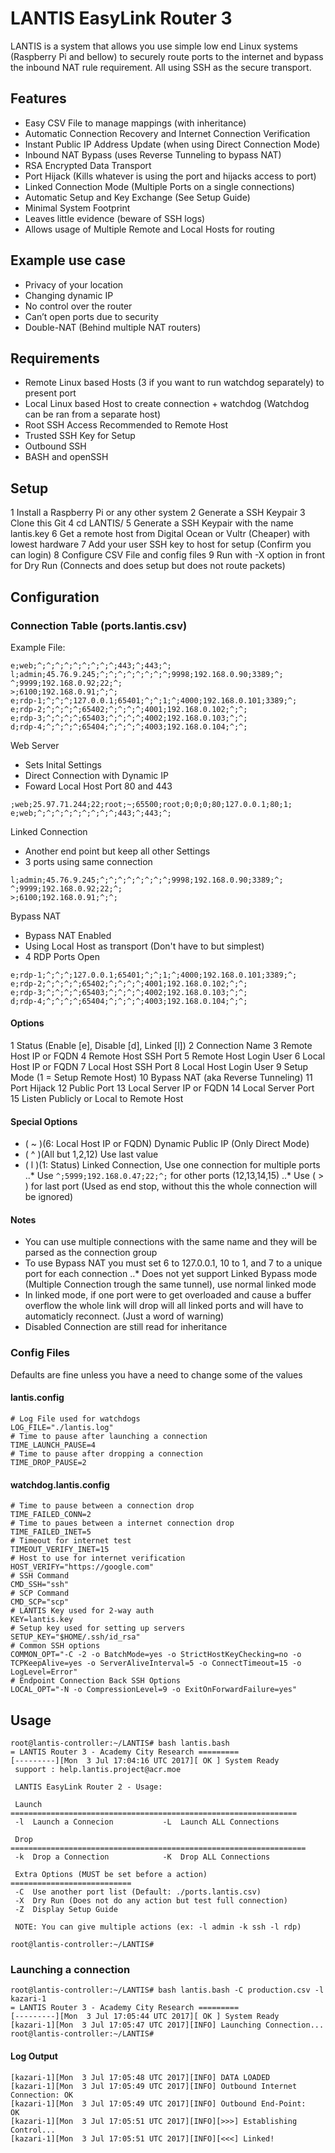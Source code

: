 # LANTIS EasyLink Router 3
LANTIS is a system that allows you use simple low end Linux systems (Raspberry Pi and bellow) to securely route ports to the internet and bypass the inbound NAT rule requirement. All using SSH as the secure transport. 

## Features
* Easy CSV File to manage mappings (with inheritance)
* Automatic Connection Recovery and Internet Connection Verification
* Instant Public IP Address Update (when using Direct Connection Mode)
* Inbound NAT Bypass (uses Reverse Tunneling to bypass NAT)
* RSA Encrypted Data Transport
* Port Hijack (Kills whatever is using the port and hijacks access to port)
* Linked Connection Mode (Multiple Ports on a single connections)
* Automatic Setup and Key Exchange (See Setup Guide)
* Minimal System Footprint
* Leaves little evidence (beware of SSH logs)
* Allows usage of Multiple Remote and Local Hosts for routing

## Example use case
* Privacy of your location
* Changing dynamic IP
* No control over the router
* Can’t open ports due to security
* Double-NAT (Behind multiple NAT routers)

## Requirements
* Remote Linux based Hosts (3 if you want to run watchdog separately) to present port
* Local Linux based Host to create connection + watchdog (Watchdog can be ran from a separate host)
* Root SSH Access Recommended to Remote Host
* Trusted SSH Key for Setup
* Outbound SSH
* BASH and openSSH

## Setup
1 Install a Raspberry Pi or any other system
2 Generate a SSH Keypair
3 Clone this Git
4 cd LANTIS/
5 Generate a SSH Keypair with the name lantis.key
6 Get a remote host from Digital Ocean or Vultr (Cheaper) with lowest hardware
7 Add your user SSH key to host for setup  (Confirm you can login)
8 Configure CSV File and config files
9 Run with -X option in front for Dry Run (Connects and does setup but does not route packets) 

## Configuration

### Connection Table (ports.lantis.csv)
Example File:
```e;web;25.97.71.244;22;root;~;65500;root;0;0;0;80;127.0.0.1;80;1;
e;web;^;^;^;^;^;^;^;^;^;443;^;443;^;
l;admin;45.76.9.245;^;^;^;^;^;^;^;^;9998;192.168.0.90;3389;^;
^;9999;192.168.0.92;22;^;
>;6100;192.168.0.91;^;^;
e;rdp-1;^;^;^;127.0.0.1;65401;^;^;1;^;4000;192.168.0.101;3389;^;
e;rdp-2;^;^;^;^;65402;^;^;^;^;4001;192.168.0.102;^;^;
e;rdp-3;^;^;^;^;65403;^;^;^;^;4002;192.168.0.103;^;^;
d;rdp-4;^;^;^;^;65404;^;^;^;^;4003;192.168.0.104;^;^;
```

Web Server
* Sets Inital Settings
* Direct Connection with Dynamic IP
* Foward Local Host Port 80 and 443

```
;web;25.97.71.244;22;root;~;65500;root;0;0;0;80;127.0.0.1;80;1;
e;web;^;^;^;^;^;^;^;^;^;443;^;443;^;
```

Linked Connection
* Another end point but keep all other Settings
* 3 ports using same connection

```
l;admin;45.76.9.245;^;^;^;^;^;^;^;^;9998;192.168.0.90;3389;^;
^;9999;192.168.0.92;22;^;
>;6100;192.168.0.91;^;^;
```

Bypass NAT
* Bypass NAT Enabled
* Using Local Host as transport (Don't have to but simplest)
* 4 RDP Ports Open

```
e;rdp-1;^;^;^;127.0.0.1;65401;^;^;1;^;4000;192.168.0.101;3389;^;
e;rdp-2;^;^;^;^;65402;^;^;^;^;4001;192.168.0.102;^;^;
e;rdp-3;^;^;^;^;65403;^;^;^;^;4002;192.168.0.103;^;^;
d;rdp-4;^;^;^;^;65404;^;^;^;^;4003;192.168.0.104;^;^;
```

#### Options
1 Status (Enable [e], Disable [d], Linked [l])
2 Connection Name
3 Remote Host IP or FQDN
4 Remote Host SSH Port
5 Remote Host Login User
6 Local Host IP or FQDN
7 Local Host SSH Port
8 Local Host Login User
9 Setup Mode (1 = Setup Remote Host)
10 Bypass NAT (aka Reverse Tunneling)
11 Port Hijack
12 Public Port
13 Local Server IP or FQDN
14 Local Server Port
15 Listen Publicly or Local to Remote Host

#### Special Options
* ( ~ )(6: Local Host IP or FQDN) Dynamic Public IP (Only Direct Mode)
* ( ^ )(All but 1,2,12) Use last value
* ( l )(1: Status) Linked Connection, Use one connection for multiple ports
..* Use `^;5999;192.168.0.47;22;^;` for other ports (12,13,14,15)
..* Use ( > ) for last port (Used as end stop, without this the whole connection will be ignored)

#### Notes
* You can use multiple connections with the same name and they will be parsed as the connection group
* To use Bypass NAT you must set 6 to 127.0.0.1, 10 to 1, and 7 to a unique port for each connection
..* Does not yet support Linked Bypass mode (Multiple Connection trough the same tunnel), use normal linked mode
* In linked mode, if one port were to get overloaded and cause a buffer overflow the whole link will drop will all linked ports and will have to automaticly reconnect. (Just a word of warning)
* Disabled Connection are still read for inheritance

### Config Files
Defaults are fine unless you have a need to change some of the values

#### lantis.config
```
# Log File used for watchdogs
LOG_FILE="./lantis.log"
# Time to pause after launching a connection
TIME_LAUNCH_PAUSE=4
# Time to pause after dropping a connection
TIME_DROP_PAUSE=2
```

#### watchdog.lantis.config
```
# Time to pause between a connection drop
TIME_FAILED_CONN=2
# Time to paues between a internet connection drop
TIME_FAILED_INET=5
# Timeout for internet test
TIMEOUT_VERIFY_INET=15
# Host to use for internet verification
HOST_VERIFY="https://google.com"
# SSH Command
CMD_SSH="ssh"
# SCP Command
CMD_SCP="scp"
# LANTIS Key used for 2-way auth
KEY=lantis.key
# Setup key used for setting up servers
SETUP_KEY="$HOME/.ssh/id_rsa"
# Common SSH options
COMMON_OPT="-C -2 -o BatchMode=yes -o StrictHostKeyChecking=no -o TCPKeepAlive=yes -o ServerAliveInterval=5 -o ConnectTimeout=15 -o LogLevel=Error"
# Endpoint Connection Back SSH Options
LOCAL_OPT="-N -o CompressionLevel=9 -o ExitOnForwardFailure=yes"
```

## Usage
```
root@lantis-controller:~/LANTIS# bash lantis.bash
= LANTIS Router 3 - Academy City Research =========
[---------][Mon  3 Jul 17:04:16 UTC 2017][ OK ] System Ready
 support : help.lantis.project@acr.moe

 LANTIS EasyLink Router 2 - Usage:

 Launch ================================================================
 -l  Launch a Connecion           -L  Launch ALL Connections

 Drop ==================================================================
 -k  Drop a Connection            -K  Drop ALL Connections

 Extra Options (MUST be set before a action) ===========================
 -C  Use another port list (Default: ./ports.lantis.csv)
 -X  Dry Run (Does not do any action but test full connection)
 -Z  Display Setup Guide

 NOTE: You can give multiple actions (ex: -l admin -k ssh -l rdp)

root@lantis-controller:~/LANTIS#
```
### Launching a connection
```
root@lantis-controller:~/LANTIS# bash lantis.bash -C production.csv -l kazari-1
= LANTIS Router 3 - Academy City Research =========
[---------][Mon  3 Jul 17:05:44 UTC 2017][ OK ] System Ready
[kazari-1][Mon  3 Jul 17:05:47 UTC 2017][INFO] Launching Connection...
root@lantis-controller:~/LANTIS#
```
#### Log Output
```
[kazari-1][Mon  3 Jul 17:05:48 UTC 2017][INFO] DATA LOADED
[kazari-1][Mon  3 Jul 17:05:49 UTC 2017][INFO] Outbound Internet Connection: OK
[kazari-1][Mon  3 Jul 17:05:49 UTC 2017][INFO] Outbound End-Point:           OK
[kazari-1][Mon  3 Jul 17:05:51 UTC 2017][INFO][>>>] Establishing Control...
[kazari-1][Mon  3 Jul 17:05:51 UTC 2017][INFO][<<<] Linked!
```